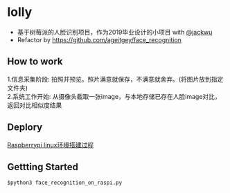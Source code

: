 # lolly

- 基于树莓派的人脸识别项目，作为2019毕业设计的小项目 with [@jackwu](https://github.com/wljgithub)
- Refactor by https://github.com/ageitgey/face_recognition
  

## How to work

1.信息采集阶段: 拍照并预览。照片满意就保存，不满意就舍弃。(将图片放到指定文件夹)  
2.系统工作开始: 从摄像头截取一张image，与本地存储已存在人脸image对比，返回对比相似度结果  


## Deplory

[Raspberrypi linux环境搭建过程](https://github.com/kumataahh/lolly/blob/master/installations_guide.md)  


## Gettting Started 
```
$python3 face_recognition_on_raspi.py
```
